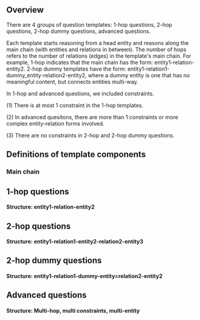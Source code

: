 ## Overview

There are 4 groups of question templates: 1-hop questions, 2-hop questions, 2-hop dummy questions, advanced questions.

Each template starts reasoning from a head entity and reasons along the main chain (with entities and relations in between). The number of hops refers to the number of relations (edges) in the template's main chain. For example, 1-hop indicates that the main chain has the form: entity1-relation-entity2. 2-hop dummy templates have the form: entity1-relation1-dummy_entity-relation2-entity2, where a dummy entity is one that has no meaningful content, but connects entities multi-way.

In 1-hop and advanced questions, we included constraints. 

(1) There is at most 1 constraint in the 1-hop templates. 

(2) In advanced quesitons, there are more than 1 constraints or more complex entity-relation forms involved. 

(3) There are no constraints in 2-hop and 2-hop dummy questions. 

## Definitions of template components

### Main chain



## 1-hop questions

#### Structure: entity1-relation-entity2

## 2-hop questions

#### Structure: entity1-relation1-entity2-relation2-entity3

## 2-hop dummy questions

#### Structure: entity1-relation1-dummy-entity=relation2-entity2

## Advanced questions

#### Structure: Multi-hop, multi constraints, multi-entity





